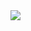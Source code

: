 <img src="https://capsule-render.vercel.app/api?type=cylinder&color=52ABEA&fontColor=FFFFFF&height=100&section=header&text=Xooyun%20&fontSize=50" />
